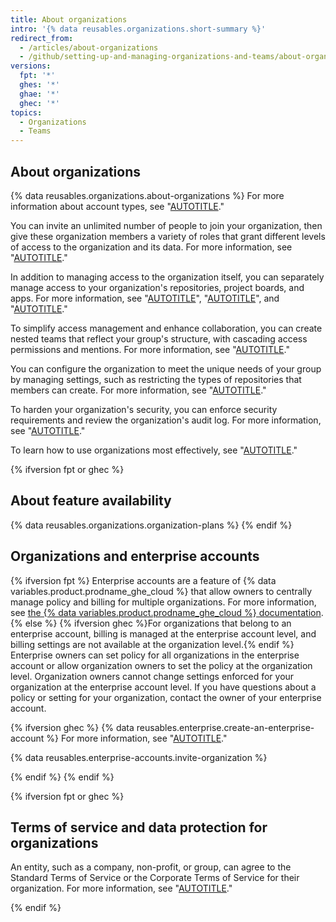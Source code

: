 ```yaml
---
title: About organizations
intro: '{% data reusables.organizations.short-summary %}'
redirect_from:
  - /articles/about-organizations
  - /github/setting-up-and-managing-organizations-and-teams/about-organizations
versions:
  fpt: '*'
  ghes: '*'
  ghae: '*'
  ghec: '*'
topics:
  - Organizations
  - Teams
---
```


## About organizations

{% data reusables.organizations.about-organizations %} For more information about account types, see "[AUTOTITLE](/get-started/learning-about-github/types-of-github-accounts)."

You can invite an unlimited number of people to join your organization, then give these organization members a variety of roles that grant different levels of access to the organization and its data. For more information, see "[AUTOTITLE](/organizations/managing-peoples-access-to-your-organization-with-roles/roles-in-an-organization)."

In addition to managing access to the organization itself, you can separately manage access to your organization's repositories, project boards, and apps. For more information, see "[AUTOTITLE](/organizations/managing-user-access-to-your-organizations-repositories/repository-roles-for-an-organization)", "[AUTOTITLE](/organizations/managing-access-to-your-organizations-project-boards/project-board-permissions-for-an-organization)", and "[AUTOTITLE](/organizations/managing-programmatic-access-to-your-organization)."

To simplify access management and enhance collaboration, you can create nested teams that reflect your group's structure, with cascading access permissions and mentions. For more information, see "[AUTOTITLE](/organizations/organizing-members-into-teams/about-teams)."

You can configure the organization to meet the unique needs of your group by managing settings, such as restricting the types of repositories that members can create. For more information, see "[AUTOTITLE](/organizations/managing-organization-settings)."

To harden your organization's security, you can enforce security requirements and review the organization's audit log. For more information, see "[AUTOTITLE](/organizations/keeping-your-organization-secure)."

To learn how to use organizations most effectively, see "[AUTOTITLE](/organizations/collaborating-with-groups-in-organizations/best-practices-for-organizations)."

{% ifversion fpt or ghec %}

## About feature availability

{% data reusables.organizations.organization-plans %}
{% endif %}

## Organizations and enterprise accounts

{% ifversion fpt %}
Enterprise accounts are a feature of {% data variables.product.prodname_ghe_cloud %} that allow owners to centrally manage policy and billing for multiple organizations. For more information, see [the {% data variables.product.prodname_ghe_cloud %} documentation](/enterprise-cloud@latest/organizations/collaborating-with-groups-in-organizations/about-organizations).
{% else %}
{% ifversion ghec %}For organizations that belong to an enterprise account, billing is managed at the enterprise account level, and billing settings are not available at the organization level.{% endif %} Enterprise owners can set policy for all organizations in the enterprise account or allow organization owners to set the policy at the organization level. Organization owners cannot change settings enforced for your organization at the enterprise account level. If you have questions about a policy or setting for your organization, contact the owner of your enterprise account.

{% ifversion ghec %}
{% data reusables.enterprise.create-an-enterprise-account %} For more information, see "[AUTOTITLE](/admin/overview/creating-an-enterprise-account)."

{% data reusables.enterprise-accounts.invite-organization %}

{% endif %}
{% endif %}

{% ifversion fpt or ghec %}

## Terms of service and data protection for organizations

An entity, such as a company, non-profit, or group, can agree to the Standard Terms of Service or the Corporate Terms of Service for their organization. For more information, see "[AUTOTITLE](/organizations/managing-organization-settings/upgrading-to-the-corporate-terms-of-service)."

{% endif %}
